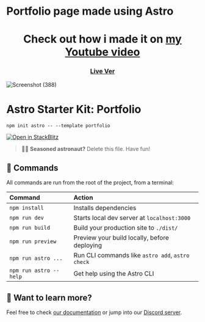 # Portfolio page made using Astro 
<h1 align="center">Check out how i made it on <a href="https://www.youtube.com/watch?v=QkY_rZpjEew target="_blank""> my Youtube video </a> </h1>

<div align="center">
  <h3>
    <a href="https://jeaninewhiteweddingportfolio.netlify.app/ target="_blank"">
      Live Ver
    </a>
 
  </h3>
</div>

![Screenshot (388)](https://user-images.githubusercontent.com/80093500/185816220-638f09d0-a87d-4248-a1d8-84f23f43fc0c.png)





# Astro Starter Kit: Portfolio

```
npm init astro -- --template portfolio
```

[![Open in StackBlitz](https://developer.stackblitz.com/img/open_in_stackblitz.svg)](https://stackblitz.com/github/withastro/astro/tree/latest/examples/portfolio)

> 🧑‍🚀 **Seasoned astronaut?** Delete this file. Have fun!

## 🧞 Commands

All commands are run from the root of the project, from a terminal:

| Command                | Action                                           |
| :--------------------- | :----------------------------------------------- |
| `npm install`          | Installs dependencies                            |
| `npm run dev`          | Starts local dev server at `localhost:3000`      |
| `npm run build`        | Build your production site to `./dist/`          |
| `npm run preview`      | Preview your build locally, before deploying     |
| `npm run astro ...`    | Run CLI commands like `astro add`, `astro check` |
| `npm run astro --help` | Get help using the Astro CLI                     |

## 👀 Want to learn more?

Feel free to check [our documentation](https://docs.astro.build) or jump into our [Discord server](https://astro.build/chat).
